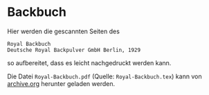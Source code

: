 # Backbuch

Hier werden die gescannten Seiten des 

```
Royal Backbuch
Deutsche Royal Backpulver GmbH Berlin, 1929
```

so aufbereitet, dass es leicht nachgedruckt werden kann.

Die Datei `Royal-Backbuch.pdf` (Quelle: `Royal-Backbuch.tex`) kann von [archive.org](https://archive.org/details/royal-backbuch) herunter geladen werden.


